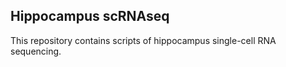 ## Hippocampus scRNAseq
This repository contains scripts of hippocampus single-cell RNA sequencing.
